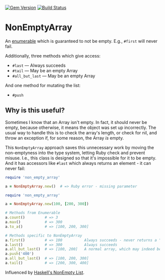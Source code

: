 [![Gem Version](https://badge.fury.io/rb/non_empty_array.svg)](https://badge.fury.io/rb/non_empty_array) [![Build Status](https://travis-ci.com/dogweather/non_empty_array.svg?branch=master)](https://travis-ci.com/dogweather/non_empty_array)

# NonEmptyArray

An [enumerable](https://ruby-doc.org/core-2.7.1/Enumerable.html) which is guaranteed to not be empty. E.g., `#first`
will never fail.

Additionally, three methods which give access:

* `#last` — Always succeeds
* `#tail` — May be an empty Array
* `#all_but_last` — May be an empty Array

And one method for mutating the list:

* `#push`

## Why is this useful?

Sometimes I know that an Array isn't empty. In fact, it should never be empty, because
otherwise, it means the object was set up incorrectly. The usual way to handle this is
to check the array's length, or check for nil, and throw an exception if, for some
reason, the Array _is_ empty.

This `NonEmptyArray` approach saves this unnecessary work by moving the non-emptyness
into the type system, letting Ruby check and prevent misuse. I.e., this class is
designed so that it's impossible for it to be empty. And it has accessors like `#last`
which always returns an element - it can never fail:

```ruby
require 'non_empty_array'

a = NonEmptyArray.new()  # => Ruby error - missing parameter
```

```ruby
require 'non_empty_array'

a = NonEmptyArray.new(100, [200, 300])

# Methods from Enumerable
a.count()         # => 3
a.max()           # => 300
a.to_a()          # => [100, 200, 300]

# Methods specific to NonEmptyArray
a.first()         # => 100          Always succeeds - never returns a "no element" error.
a.last()          # => 300          Always succeeds
a.all_but_last()  # => [100, 200]   A normal array, which may indeed be empty.
a.push('400')
a.all_but_last()  # => [100, 200, 300]
a.tail()          # => [200, 300, 400]
```

Influenced by [Haskell's NonEmpty List](https://hackage.haskell.org/package/base-4.14.0.0/docs/Data-List-NonEmpty.html).
